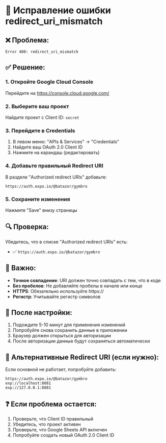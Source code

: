 # 🔧 Исправление ошибки redirect_uri_mismatch

## ❌ Проблема:
```
Error 400: redirect_uri_mismatch
```

## ✅ Решение:

### 1. Откройте Google Cloud Console
Перейдите на https://console.cloud.google.com/

### 2. Выберите ваш проект
Найдите проект с Client ID: `secret`

### 3. Перейдите в Credentials
1. В левом меню: "APIs & Services" → "Credentials"
2. Найдите ваш OAuth 2.0 Client ID
3. Нажмите на карандаш (редактировать)

### 4. Добавьте правильный Redirect URI
В разделе "Authorized redirect URIs" добавьте:
```
https://auth.expo.io/@batazor/gymbro
```

### 5. Сохраните изменения
Нажмите "Save" внизу страницы

## 🔍 Проверка:

Убедитесь, что в списке "Authorized redirect URIs" есть:
- ✅ `https://auth.expo.io/@batazor/gymbro`

## 📝 Важно:

- **Точное совпадение**: URI должен точно совпадать с тем, что в коде
- **Без пробелов**: Не добавляйте пробелы в начале или конце
- **HTTPS**: Обязательно используйте https://
- **Регистр**: Учитывайте регистр символов

## 🚀 После настройки:

1. Подождите 5-10 минут для применения изменений
2. Попробуйте снова сохранить данные в приложении
3. Браузер должен открыться для авторизации
4. После авторизации данные будут сохраняться автоматически

## 🔧 Альтернативные Redirect URI (если нужно):

Если основной не работает, попробуйте добавить:
```
https://auth.expo.io/@batazor/gymbro
exp://localhost:8081
exp://127.0.0.1:8081
```

## ❓ Если проблема остается:

1. Проверьте, что Client ID правильный
2. Убедитесь, что проект активен
3. Проверьте, что Google Sheets API включен
4. Попробуйте создать новый OAuth 2.0 Client ID
